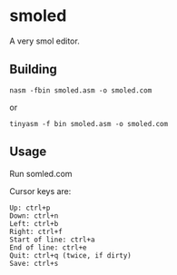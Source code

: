 # smoled

A very smol editor.

## Building

`nasm -fbin smoled.asm -o smoled.com`

or

`tinyasm -f bin smoled.asm -o smoled.com`

## Usage

Run somled.com

Cursor keys are:

```
Up: ctrl+p
Down: ctrl+n
Left: ctrl+b
Right: ctrl+f
Start of line: ctrl+a
End of line: ctrl+e
Quit: ctrl+q (twice, if dirty)
Save: ctrl+s
```


